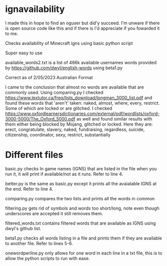 # ignavailability

I made this in hope to find an oguser but did'y succeed. I'm unware if there is open source code like this and if there is I'd appreciate if you fowarded it to me.

Checks availability of Minecraft igns using basic python script

Super easy to use

available_words2.txt is a list of 466k available usernames words provided by https://github.com/dwyl/english-words using beta1.py

Correct as of 2/05/2023 Australian Format

I came to the conclusion that almost no words are available that are commonly used. Using comparing.py I checked https://www.lextutor.ca/freq/lists_download/longman_3000_list.pdf and found these words that 'aren't' taken: naked, almost, where, every, restrict. Some of which are locked or are glitched. I checked https://www.oxfordlearnersdictionaries.com/external/pdf/wordlists/oxford-3000-5000/The_Oxford_5000.pdf as well and found similar results with them either being blocked by Mojang, glitched or locked. Here they are: erect, congratulate, slavery, naked, fundraising, regardless, suicide, citizenship, coordinator, sexy, restrict, substantially   

# Different files 
basic.py checks In game names (IGNS) that are listed in the file when you run it, it will print if available/not as it runs. Refer to line 4.

better.py is the same as basic.py except it prints all the avaialable IGNS at the end. Refer to line 4.

comparing.py compares the two lists and prints all the words in common

filtering.py gets rid of symbols and words too short/long, note even though underscores are accepted it still removes them.

filtered_words.txt contains filtered words that are available as IGNS using dwyl's github list.

beta1.py checks all words listing in a file and prints them if they are available to another file. Refer to lines 5-6.

onewordperline.py only allows for one word in each line in a txt file, this is to allow the python scripts to run with ease.
